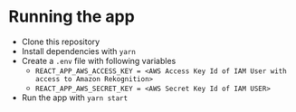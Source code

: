 # Running the app
- Clone this repository
- Install dependencies with `yarn`
- Create a `.env` file with following variables
  - `REACT_APP_AWS_ACCESS_KEY = <AWS Access Key Id of IAM User with access to Amazon Rekognition>`
  - `REACT_APP_AWS_SECRET_KEY = <AWS Secret Key Id of IAM USER>`
- Run the app with `yarn start`
